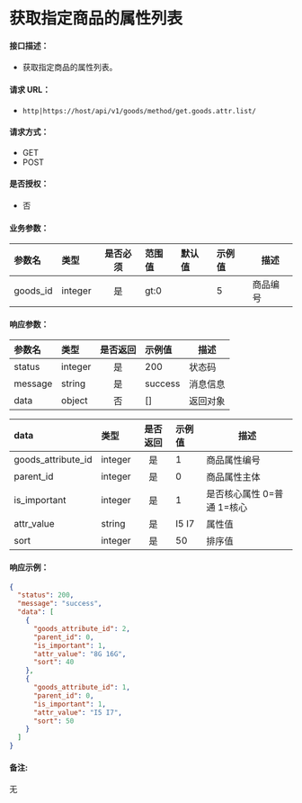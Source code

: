 # 获取指定商品的属性列表

#### 接口描述：
- 获取指定商品的属性列表。

#### 请求 URL：
- `http|https://host/api/v1/goods/method/get.goods.attr.list/`

#### 请求方式：
- GET
- POST

#### 是否授权：
- 否

#### 业务参数：
|参数名|类型|是否必须|范围值|默认值|示例值|描述|
|:----|:---|:---:|:-----|:-----|:-----|-----|
|goods_id |integer |是 |gt:0 | |5 |商品编号 |

#### 响应参数：
|参数名|类型|是否返回|示例值|描述|
|:-----|:-----|:---:|:-----|-----|
|status |integer |是 |200 |状态码 |
|message |string |是 |success |消息信息 |
|data |object |否 |[] |返回对象 |

|data|类型|是否返回|示例值|描述|
|:-----|:-----|:---:|:-----|-----|
|goods_attribute_id |integer |是 |1 |商品属性编号 |
|parent_id |integer |是 |0 |商品属性主体 |
|is_important |integer |是 |1 |是否核心属性 0=普通 1=核心 |
|attr_value |string |是 |I5 I7 |属性值 |
|sort |integer |是 |50 |排序值 |

#### 响应示例：
```json
{
  "status": 200,
  "message": "success",
  "data": [
    {
      "goods_attribute_id": 2,
      "parent_id": 0,
      "is_important": 1,
      "attr_value": "8G 16G",
      "sort": 40
    },
    {
      "goods_attribute_id": 1,
      "parent_id": 0,
      "is_important": 1,
      "attr_value": "I5 I7",
      "sort": 50
    }
  ]
}
```

#### 备注:
无